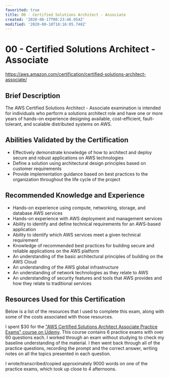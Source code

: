 ```yaml
---
favorited: true
title: 00 - Certified Solutions Architect - Associate
created: '2020-08-17T00:23:46.054Z'
modified: '2020-08-18T18:16:05.748Z'
---
```


# 00 - Certified Solutions Architect - Associate

https://aws.amazon.com/certification/certified-solutions-architect-associate/

## Brief Description

The AWS Certified Solutions Architect - Associate examination is intended for individuals who perform a solutions architect role and have one or more years of hands-on experience designing available, cost-efficient, fault-tolerant, and scalable distributed systems on AWS.

## Abilities Validated by the Certification

- Effectively demonstrate knowledge of how to architect and deploy secure and robust applications on AWS technologies
- Define a solution using architectural design principles based on customer requirements
- Provide implementation guidance based on best practices to the organization throughout the life cycle of the project

## Recommended Knowledge and Experience

- Hands-on experience using compute, networking, storage, and database AWS services
- Hands-on experience with AWS deployment and management services
- Ability to identify and define technical requirements for an AWS-based application
- Ability to identify which AWS services meet a given technical requirement
- Knowledge of recommended best practices for building secure and reliable applications on the AWS platform
- An understanding of the basic architectural principles of building on the AWS Cloud
- An understanding of the AWS global infrastructure
- An understanding of network technologies as they relate to AWS
- An understanding of security features and tools that AWS provides and how they relate to traditional services

## Resources Used for this Certification

Below is a list of the resources that I used to complete this exam, along with some of the costs associated with those resources.

I spent $30 for the ["AWS Certified Solutions Architect Associate Practice Exams" course on Udemy](https://www.udemy.com/course/aws-certified-solutions-architect-associate-amazon-practice-exams-saa-c02). This course contains 6 practice exams with over 60 questions each. I worked through an exam without studying to check my baseline understanding of the material. I then went back through all of the practice questions, recording the prompt and the correct answer, writing notes on all the topics presented in each question.

I wrote/transcribed/copied approximately 9000 words on one of the practice exams, which took up close to 4 afternoons.

